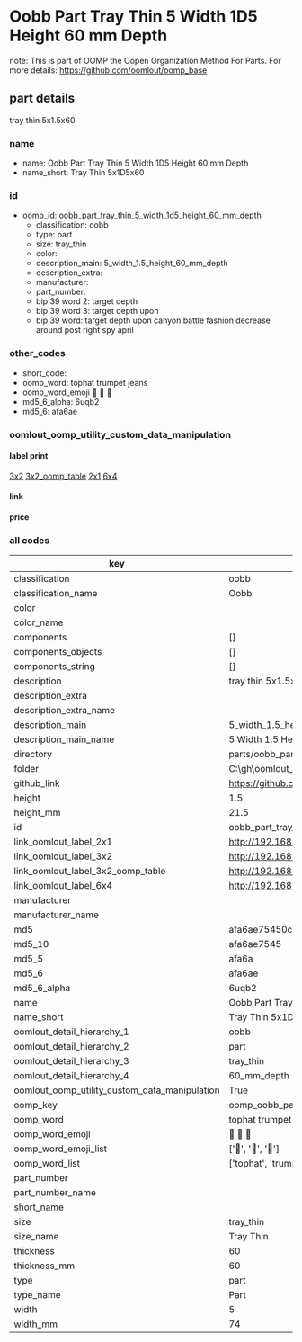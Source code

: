 # Oobb Part Tray Thin 5 Width 1D5 Height 60 mm Depth  

note: This is part of OOMP the Oopen Organization Method For Parts. For more details: https://github.com/oomlout/oomp_base

##  part details
  



tray thin 5x1.5x60



### name
* name: Oobb Part Tray Thin 5 Width 1D5 Height 60 mm Depth
* name_short: Tray Thin 5x1D5x60 
### id
* oomp_id: oobb_part_tray_thin_5_width_1d5_height_60_mm_depth
  * classification: oobb
  * type: part
  * size: tray_thin
  * color: 
  * description_main: 5_width_1.5_height_60_mm_depth
  * description_extra: 
  * manufacturer: 
  * part_number: 
  * bip 39 word 2: target depth
  * bip 39 word 3: target depth upon
  * bip 39 word: target depth upon canyon battle fashion decrease around post right spy april

### other_codes
* short_code: 
* oomp_word: tophat trumpet jeans
* oomp_word_emoji :tophat: :trumpet: :jeans:
* md5_6_alpha: 6uqb2
* md5_6: afa6ae






### oomlout_oomp_utility_custom_data_manipulation
#### label print
[3x2](http://192.168.1.245:1112/?label=oomp%206uqb2)
[3x2_oomp_table](http://192.168.1.108:1112/?label=oomp%206uqb2)
[2x1](http://192.168.1.242:1112/?label=oomp%206uqb2)
[6x4](http://192.168.1.55:1112/?label=oomp%206uqb2)    

#### link

                              

#### price







### all codes 
| key | value |  
| --- | --- |  
| classification | oobb |  
| classification_name | Oobb |  
| color |  |  
| color_name |  |  
| components | [] |  
| components_objects | [] |  
| components_string | [] |  
| description | tray thin 5x1.5x60 |  
| description_extra |  |  
| description_extra_name |  |  
| description_main | 5_width_1.5_height_60_mm_depth |  
| description_main_name | 5 Width 1.5 Height 60 mm Depth |  
| directory | parts/oobb_part_tray_thin_5_width_1d5_height_60_mm_depth |  
| folder | C:\gh\oomlout_oobb_version_4_generated_parts\parts\oobb_part_tray_thin_5_width_1d5_height_60_mm_depth |  
| github_link | https://github.com/oomlout/oomlout_oomp_part_src/tree/main/parts/oobb_part_tray_thin_5_width_1d5_height_60_mm_depth |  
| height | 1.5 |  
| height_mm | 21.5 |  
| id | oobb_part_tray_thin_5_width_1d5_height_60_mm_depth |  
| link_oomlout_label_2x1 | http://192.168.1.242:1112/?label=oomp%206uqb2 |  
| link_oomlout_label_3x2 | http://192.168.1.245:1112/?label=oomp%206uqb2 |  
| link_oomlout_label_3x2_oomp_table | http://192.168.1.108:1112/?label=oomp%206uqb2 |  
| link_oomlout_label_6x4 | http://192.168.1.55:1112/?label=oomp%206uqb2 |  
| manufacturer |  |  
| manufacturer_name |  |  
| md5 | afa6ae75450c27254d09a21dddceceef |  
| md5_10 | afa6ae7545 |  
| md5_5 | afa6a |  
| md5_6 | afa6ae |  
| md5_6_alpha | 6uqb2 |  
| name | Oobb Part Tray Thin 5 Width 1D5 Height 60 mm Depth |  
| name_short | Tray Thin 5x1D5x60  |  
| oomlout_detail_hierarchy_1 | oobb |  
| oomlout_detail_hierarchy_2 | part |  
| oomlout_detail_hierarchy_3 | tray_thin |  
| oomlout_detail_hierarchy_4 | 60_mm_depth |  
| oomlout_oomp_utility_custom_data_manipulation | True |  
| oomp_key | oomp_oobb_part_tray_thin_5_width_1d5_height_60_mm_depth |  
| oomp_word | tophat trumpet jeans |  
| oomp_word_emoji | :tophat: :trumpet: :jeans: |  
| oomp_word_emoji_list | [':tophat:', ':trumpet:', ':jeans:'] |  
| oomp_word_list | ['tophat', 'trumpet', 'jeans'] |  
| part_number |  |  
| part_number_name |  |  
| short_name |  |  
| size | tray_thin |  
| size_name | Tray Thin |  
| thickness | 60 |  
| thickness_mm | 60 |  
| type | part |  
| type_name | Part |  
| width | 5 |  
| width_mm | 74 |  
